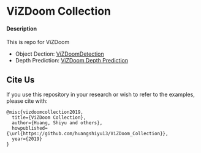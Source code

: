 # ViZDoom Collection

#### Description
This is repo for ViZDoom

- Object Dection: [ViZDoomDetection](./ViZDoomDetection)
- Depth Prediction: [ViZDoom Depth Prediction](./ViZDoomDepth)

## Cite Us
If you use this repository in your research or wish to refer to the examples, please cite with:
```
@misc{vizdoomcollection2019,
  title={ViZDoom Collection},
  author={Huang, Shiyu and others},
  howpublished={\url{https://github.com/huangshiyu13/ViZDoom_Collection}},
  year={2019}
}
```
